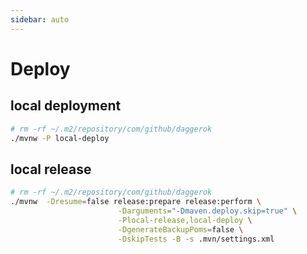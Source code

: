 ```yaml
---
sidebar: auto
---
```


# Deploy

## local deployment

```bash
# rm -rf ~/.m2/repository/com/github/daggerok
./mvnw -P local-deploy
```

## local release

```bash
# rm -rf ~/.m2/repository/com/github/daggerok
./mvnw  -Dresume=false release:prepare release:perform \
                        -Darguments="-Dmaven.deploy.skip=true" \
                        -Plocal-release,local-deploy \
                        -DgenerateBackupPoms=false \
                        -DskipTests -B -s .mvn/settings.xml
```
